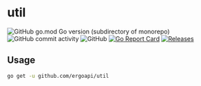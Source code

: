 # util

![GitHub go.mod Go version (subdirectory of monorepo)](https://img.shields.io/github/go-mod/go-version/ergoapi/util?filename=go.mod&style=flat-square)
![GitHub commit activity](https://img.shields.io/github/commit-activity/w/ergoapi/util?style=flat-square)
![GitHub](https://img.shields.io/github/license/ergoapi/util?style=flat-square)
[![Go Report Card](https://goreportcard.com/badge/ergoapi/util)](https://goreportcard.com/report/ergoapi/util)
[![Releases](https://img.shields.io/github/release-pre/ergoapi/util.svg)](https://github.com/ergoapi/util/releases)

## Usage

```bash
go get -u github.com/ergoapi/util
```

